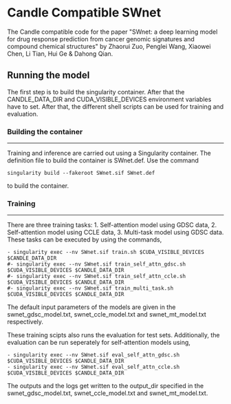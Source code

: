 # Candle Compatible SWnet
<!-- : a deep learning model for drug response prediction from cancer genomic signatures and compound chemical structures -->

The Candle compatible code for the paper "SWnet: a deep learning model for drug response prediction from cancer genomic signatures and compound chemical structures" by Zhaorui Zuo, Penglei Wang, Xiaowei Chen, Li Tian, Hui Ge & Dahong Qian.

## Running the model
The first step is to build the singularity container. After that the CANDLE_DATA_DIR and CUDA_VISIBLE_DEVICES environment variables have to set. After that, the different shell scripts can be used for training and evaluation.

### Building the container
---
Training and inference are carried out using a Singularity container. The definition file to build the container is SWnet.def.
Use the command
```
singularity build --fakeroot SWnet.sif SWnet.def
```
to build the container. 

### Training 
---
There are three training tasks: 1. Self-attention model using GDSC data, 2. Self-attention model using CCLE data, 3. Multi-task model using GDSC data. These tasks can be executed by using the commands,

```
- singularity exec --nv SWnet.sif train.sh $CUDA_VISIBLE_DEVICES $CANDLE_DATA_DIR
#- singularity exec --nv SWnet.sif train_self_attn_gdsc.sh $CUDA_VISIBLE_DEVICES $CANDLE_DATA_DIR 
#- singularity exec --nv SWnet.sif train_self_attn_ccle.sh $CUDA_VISIBLE_DEVICES $CANDLE_DATA_DIR 
#- singularity exec --nv SWnet.sif train_multi_task.sh $CUDA_VISIBLE_DEVICES $CANDLE_DATA_DIR 
```
The default input parameters of the models are given in the swnet_gdsc_model.txt, swnet_ccle_model.txt and swnet_mt_model.txt respectively.


These training scipts also runs the evaluation for test sets. Additionally, the evaluation can be run seperately for self-attention models using, 

```
- singularity exec --nv SWnet.sif eval_self_attn_gdsc.sh $CUDA_VISIBLE_DEVICES $CANDLE_DATA_DIR 
- singularity exec --nv SWnet.sif eval_self_attn_ccle.sh $CUDA_VISIBLE_DEVICES $CANDLE_DATA_DIR 
```

The outputs and the logs get written to the output_dir specified in the swnet_gdsc_model.txt, swnet_ccle_model.txt and swnet_mt_model.txt.



<!-- 
### Data
The data in the folder is prepared for training and evaluating the SWnet.
* `data/GDSC/drug_similarity/GDSC_drug_similarity.csv`: This csv file record the similarity of drugs.
* `data/GDSC/GDSC_data`: The GDSC data which include 1478 genes across 1018 cell lines.
* `data/GDSC/graph_data`: The molecular graph information is saved in this data file.
* `data/CCLE/drug_similarity/CCLE_drug_similarity.csv`: This csv file record the similarity of drugs.
* `data/CCLE/CCLE_data`: The CCLE data which include 1478 genes across 469 cell lines.
* `data/CCLE/graph_data`: The molecular graph information is saved in this data file.

> ## Installation
---

Install the requirements (listed in environment.yaml). We're using Anaconda to install the environment:
```
conda create -f environment.yaml
conda activate swnet
pip install numpy==1.16.2
```

> ## Running the Code
---

### Model Code

As shown below, SWnet adopts a dual converge architercture.Genomic signature and chemical fingerprints are porcessed in parallel through GNN and CNN layers to extract independent features, which are then concatenated. And SWnet also integrate multi-task learning and self-attentation mechanism to further improve the performance.
The code for the SWnet can be found in `multi-task, self-attention, single-layer`.

### Evaluation on pretrained model
* `cd self-attention`
* `python SWnet_GDSC_self-attention_evaluate.py `
* `python SWnet_CCLE_self-attention_evaluate.py `
### or

### Train a prediction model on GDSC data
#### Prepare graph data, we can set the radius parameter to 1, 2, 3 or 4
* `cd data/GDSC` 
* `python preprocess_drug_graph.py --radius 1`

#### Prepare drug similarity data
* `cd data/GDSC`
* `python preprocess_drug_similarity.py`

#### Train self-attention SWnet 
* `cd self-attention`
* `python SWnet_GDSC_self-attention_train.py `

you can set hyper-parameter like this:
* `python SWnet_GDSC_self-attention_train.py --radius 3 --split_case 0 --layer_gnn 3`

#### Evaluate self-attention SWnet
* `cd self-attention`
* `python SWnet_GDSC_self-attention_evaluate.py `

### or

### Train a prediction model on CCLE data
#### Prepare graph data, we can set the radius parameter to 1, 2 ,3 or 4
* `cd data/CCLE` 
* `python preprocess_drug_graph.py --radius 1`

#### Prepare drug similarity data
* `cd data/CCLE`
* `python preprocess_drug_similarity.py`

#### Train self-attention SWnet 
* `cd self-attention`
* `python SWnet_CCLE_self-attention_train.py `

you can set hyper-parameter like this:
* `python SWnet_CCLE_self-attention_train.py --radius 3 --split_case 0 --layer_gnn 3`

#### Evaluate self-attention SWnet
* `cd self-attention`
* `python SWnet_CCLE_self-attention_evaluate.py `

#### Run Other scripts

The following scripts training the muti-task SWnet.
* `cd multi-task`
* `python SWnet_multi-task.py`

The following scripts training the single-layer SWnet.

* `cd single-layer`
* `python SWnet_single_no_weight.py`
* `python SWnet_single_yes_weight.py`

The following scripts training the GDSC gene weight Layer.

* `cd self-attention`
* `python SWnet_GDSC_self-attention_train.py --radius 3 --split_case 0`
* `python SWnet_CCLE_self-attention_train.py --radius 3 --split_case 0`

> ## Citation
---
If you find this code useful for your research, please use the following citation.
```
Zuo, Z., Wang, P., Chen, X. et al. SWnet: a deep learning model for drug response prediction from cancer genomic signatures and compound chemical structures. BMC Bioinformatics 22, 434 (2021). https://doi.org/10.1186/s12859-021-04352-9
``` -->
